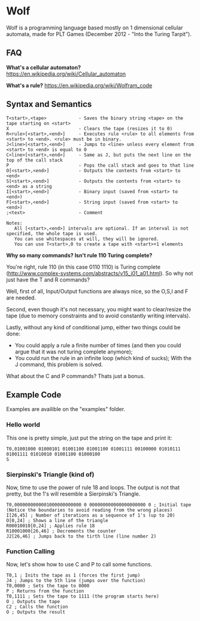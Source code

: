 Wolf
====

Wolf is a programming language based mostly on 1 dimensional cellular automata, made for PLT Games (December 2012 - "Into the Turing Tarpit").

FAQ
---

**What's a cellular automaton?**
https://en.wikipedia.org/wiki/Cellular_automaton

**What's a rule?**
https://en.wikipedia.org/wiki/Wolfram_code

Syntax and Semantics
--------------------

```
T<start>,<tape>            - Saves the binary string <tape> on the tape starting on <start>
X                          - Clears the tape (resizes it to 0)
R<rule>[<start>,<end>]     - Executes rule <rule> to all elements from <start> to <end>. <rule> must be in binary.
J<line>[<start>,<end>]     - Jumps to <line> unless every element from <start> to <end> is equal to 0
C<line>[<start>,<end>]     - Same as J, but puts the next line on the top of the call stack
P                          - Pops the call stack and goes to that line
O[<start>,<end>]           - Outputs the contents from <start> to <end>
S[<start>,<end>]           - Outputs the contents from <start> to <end> as a string
I[<start>,<end>]           - Binary input (saved from <start> to <end>)
F[<start>,<end>]           - String input (saved from <start> to <end>)
;<text>                    - Comment

Notes:
   All [<start>,<end>] intervals are optional. If an interval is not specified, the whole tape is used.
   You can use whitespaces at will, they will be ignored.
   You can use T<start>,0 to create a tape with <start>+1 elements
```

**Why so many commands? Isn't rule 110 Turing complete?**

You're right, rule 110 (in this case 0110 1110) is Turing complete (http://www.complex-systems.com/abstracts/v15_i01_a01.html).
So why not just have the T and R commands?

Well, first of all, Input/Output functions are always nice, so the O,S,I and F are needed.

Second, even though it's not necessary, you might want to clear/resize the tape (due to memory constraints and to avoid constantly writing intervals).

Lastly, without any kind of conditional jump, either two things could be done:
* You could apply a rule a finite number of times (and then you could argue that it was not turing complete anymore);
* You could run the rule in an infinite loop (which kind of sucks);
With the J command, this problem is solved.

What about the C and P commands? Thats just a bonus.

Example Code
------------

Examples are availible on the "examples" folder.

### Hello world

This one is pretty simple, just put the string on the tape and print it:

```
T0,01001000 01000101 01001100 01001100 01001111 00100000 01010111 01001111 01010010 01001100 01000100
S
```

### Sierpinski's Triangle (kind of)

Now, time to use the power of rule 18 and loops.
The output is not that pretty, but the 1's will resemble a Sierpinski's Triangle.

```
T0,0000000000001000000000000 0 000000000000000000000 0 ; Initial tape (Notice the boundaries to avoid reading from the wrong places)
I[26,45] ; Number of iterations as a sequence of 1's (up to 20)
O[0,24] ; Shows a line of the triangle
R00010010[0,24] ; Applies rule 18
R10001000[26,46] ; Decrements the counter
J2[26,46] ; Jumps back to the tirth line (line number 2)
```

### Function Calling

Now, let's show how to use C and P to call some functions.

```
T0,1 ; Inits the tape as 1 (forces the first jump)
J4 ; Jumps to the 5th line (jumps over the function)
T0,0000 ; Sets the tape to 0000
P ; Returns from the function
T0,1111 ; Sets the tape to 1111 (the program starts here)
O ; Outputs the tape
C2 ; Calls the function
O ; Outputs the result
```
